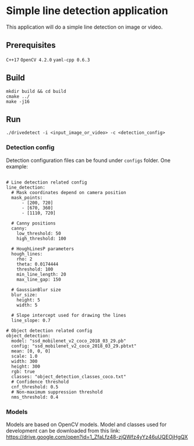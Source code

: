 # Simple line detection application

This application will do a simple line detection on image or video.

## Prerequisites

`C++17`
`OpenCV 4.2.0`
`yaml-cpp 0.6.3`

## Build
```
mkdir build && cd build
cmake ../
make -j16
```

## Run
`./drivedetect -i <input_image_or_video> -c <detection_config>`

### Detection config

Detection configuration files can be found under `configs` folder. One example:
```

# Line detection related config
line_detection:
  # Mask coordinates depend on camera position
  mask_points:
      - [200, 720]
      - [670, 360]
      - [1110, 720]

  # Canny positions
  canny:
    low_threshold: 50
    high_threshold: 100

  # HoughLinesP parameters
  hough_lines:
    rho: 2
    theta: 0.0174444
    threshold: 100
    min_line_length: 20
    max_line_gap: 150

  # GaussianBlur size
  blur_size:
    height: 5
    width: 5

  # Slope intercept used for drawing the lines
  line_slope: 0.7

# Object detection related config
object_detection:
  model: "ssd_mobilenet_v2_coco_2018_03_29.pb"
  config: "ssd_mobilenet_v2_coco_2018_03_29.pbtxt"
  mean: [0, 0, 0]
  scale: 1.0
  width: 300
  height: 300
  rgb: true
  classes: "object_detection_classes_coco.txt"
  # Confidence threshold
  cnf_threshold: 0.5
  # Non-maximum suppression threshold
  nms_threshold: 0.4
```

### Models

Models are based on OpenCV models. Model and classes used for development can be downloaded from this link: <https://drive.google.com/open?id=1_ZfaLfz48-zjQWfz4yYz46uUQEOjHgQX>